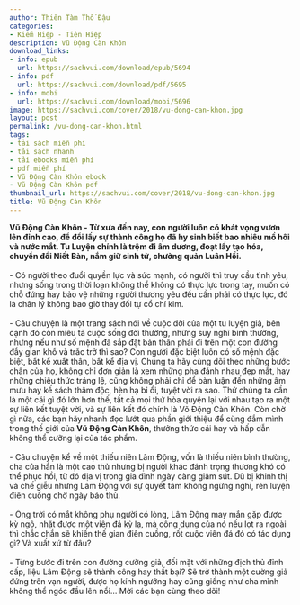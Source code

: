 ```yaml
---
author: Thiên Tàm Thổ Đậu
categories:
- Kiếm Hiệp - Tiên Hiệp
description: Vũ Động Càn Khôn
download_links:
- info: epub
  url: https://sachvui.com/download/epub/5694
- info: pdf
  url: https://sachvui.com/download/pdf/5695
- info: mobi
  url: https://sachvui.com/download/mobi/5696
image: https://sachvui.com/cover/2018/vu-dong-can-khon.jpg
layout: post
permalink: /vu-dong-can-khon.html
tags:
- tải sách miễn phí
- tải sách nhanh
- tải ebooks miễn phí
- pdf miễn phí
- Vũ Động Càn Khôn ebook
- Vũ Động Càn Khôn pdf
thumbnail_url: https://sachvui.com/cover/2018/vu-dong-can-khon.jpg
title: Vũ Động Càn Khôn
---
```


 <div class="item-desc text-justify"> <p><strong>Vũ Động Càn Khôn - Từ xưa đến nay, con người luôn có khát vọng vươn lên đỉnh cao, để đổi lấy sự thành công họ đã hy sinh biết bao nhiêu mồ hôi và nước mắt. Tu Luyện chính là trộm đi âm dương, đoạt lấy tạo hóa, chuyển đổi Niết Bàn, nắm giữ sinh tử, chưởng quản Luân Hồi.</strong><br><br>- Có người theo đuổi quyền lực và sức mạnh, có người thì truy cầu tình yêu, nhưng sống trong thời loạn không thể không có thực lực trong tay, muốn có chỗ đứng hay bảo vệ những người thương yêu đều cần phải có thực lực, đó là chân lý không bao giờ thay đổi tự cổ chí kim.<br><br>- Câu chuyện là một trang sách nói về cuộc đời của một tu luyện giả, bên cạnh đó còn miêu tả cuộc sống đời thường, những suy nghĩ bình thường, nhưng nếu như số mệnh đã sắp đặt bản thân phải đi trên một con đường đầy gian khổ và trắc trở thì sao? Con người đặc biệt luôn có số mệnh đặc biệt, bất kể xuất thân, bất kể địa vị. Chúng ta hãy cùng dõi theo những bước chân của họ, không chỉ đơn giản là xem những pha đánh nhau đẹp mắt, hay những chiêu thức tráng lệ, cũng không phải chỉ để bàn luận đến những âm mưu hay kế sách thâm độc, hèn hạ bỉ ổi, tuyệt vời ra sao. Thứ chúng ta cần là một cái gì đó lớn hơn thế, tất cả mọi thứ hòa quyện lại với nhau tạo ra một sự liên kết tuyệt vời, và sự liên kết đó chính là Võ Động Càn Khôn. Còn chờ gì nữa, các bạn hãy nhanh đọc lướt qua phần giới thiệu để cùng đắm mình trong thế giới của <strong>Vũ Động Càn Khôn</strong>, thưởng thức cái hay và hấp dẫn không thể cưỡng lại của tác phẩm.<br><br>- Câu chuyện kể về một thiếu niên Lâm Động, vốn là thiếu niên bình thường, cha của hắn là một cao thủ nhưng bị người khác đánh trọng thương khó có thể phục hồi, từ đó địa vị trong gia đình ngày càng giảm sút. Dù bị khinh thị và chế giễu nhưng Lâm Động với sự quyết tâm không ngừng nghỉ, rèn luyện điên cuồng chờ ngày báo thù.<br><br>- Ông trời có mắt không phụ người có lòng, Lâm Động may mắn gặp được kỳ ngộ, nhặt được một viên đá kỳ lạ, mà công dụng của nó nếu lọt ra ngoài thì chắc chắn sẽ khiến thế gian điên cuồng, rốt cuộc viên đá đó có tác dụng gì? Và xuất xứ từ đâu?<br><br>- Từng bước đi trên con đường cường giả, đối mặt với những địch thủ đỉnh cấp, liệu Lâm Động sẽ thành công hay thất bại? Sẽ trở thành một cường giả đứng trên vạn người, được họ kính ngưỡng hay cũng giống như cha mình không thể ngóc đầu lên nổi... Mời các bạn cùng theo dõi!</p> </div>
